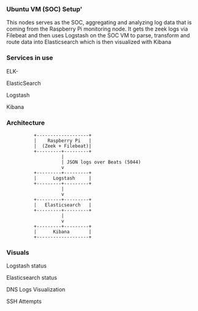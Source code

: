 ### Ubuntu VM (SOC) Setup'

This nodes serves as the SOC, aggregating and analyzing log data that is coming from the Raspberry Pi monitoring node. It gets the zeek logs via Filebeat and then uses Logstash on the SOC VM to parse, transform and route data into Elasticsearch which is then visualized with Kibana

### Services in use
ELK-

ElasticSearch

Logstash 

Kibana

### Architecture 
              +-------------------+
              |    Raspberry Pi   |
              |  (Zeek + Filebeat)|
              +---------+---------+
                        |
                        | JSON logs over Beats (5044)
                        v
              +---------+---------+
              |      Logstash     |
              +---------+---------+
                        |
                        v
              +---------+---------+
              |   Elasticsearch   |
              +---------+---------+
                        |
                        v
              +---------+---------+
              |      Kibana       |
              +-------------------+

### Visuals 
Logstash status
[](https://raw.githubusercontent.com/Daniel1Cani/hybrid-network-defense-lab/screenshots/logstash_status.png)

Elasticsearch status
[](https://raw.githubusercontent.com/Daniel1Cani/hybrid-network-defense-lab/screenshots/elasticsearch_status.png)

DNS Logs Visualization
[](https://raw.githubusercontent.com/Daniel1Cani/hybrid-network-defense-lab/screenshots/DNS_requests.png)

SSH Attempts
[](https://raw.githubusercontent.com/Daniel1Cani/hybrid-network-defense-lab/screenshots/ssh_chart.png)

